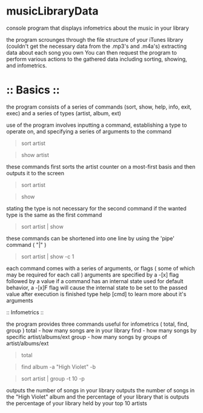 musicLibraryData
================

console program that displays infometrics about the music in your library


the program scrounges through the file structure of your iTunes library
(couldn't get the necessary data from the .mp3's and .m4a's) extracting
data about each song you own 
You can then request the program to perform
various actions to the gathered data including sorting, showing, and infometrics.

:: Basics ::
========

the program consists of a series of commands (sort, show, help, info, exit, exec)
and a series of types (artist, album, ext)

use of the program involves inputting a command, establishing a type to operate on,
and specifying a series of arguments to the command

> sort artist

> show artist

these commands first sorts the artist counter
on a most-first basis and then outputs it to the screen

> sort artist

> show

stating the type is not necessary for the second command
if the wanted type is the same as the first command

> sort artist | show

these commands can be shortened into one line by
using the 'pipe' command ( "|" )

> sort artist | show -c 1

each command comes with a series of arguments, or flags ( some of which may be required for each call )
arguments are specified by a -[x] flag followed by a value
if a command has an internal state used for default behavior, a -[x]F flag will cause
the internal state to be set to the passed value after execution is finished
type help [cmd] to learn more about it's arguments

:: Infometrics ::

the program provides three commands useful for infometrics ( total, find, group )
total - how many songs are in your library
find -  how many songs by specific artist/albums/ext
group - how many songs by groups of artist/albums/ext

> total

> find album -a "High Violet" -b

> sort artist | group -t 10 -p

outputs the number of songs in your library
outputs the number of songs in the "High Violet" album and the percentage of your library that is
outputs the percentage of your library held by your top 10 artists

